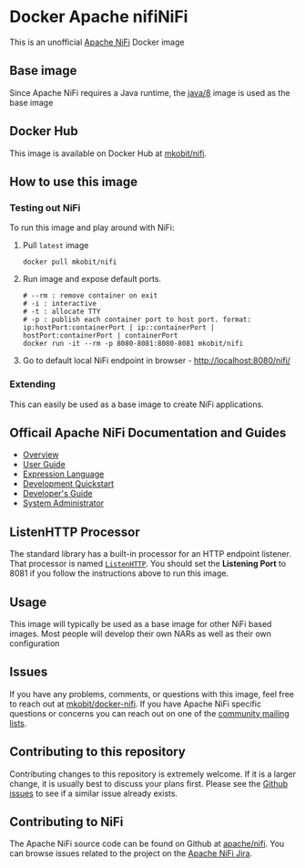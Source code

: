 # Docker Apache nifiNiFi
This is an unofficial [Apache NiFi](https://nifi.apache.org/) Docker image

## Base image
Since Apache NiFi requires a Java runtime, the [java/8](https://hub.docker.com/_/java/) image is used as the base image

## Docker Hub
This image is available on Docker Hub at [mkobit/nifi](https://hub.docker.com/r/mkobit/nifi/).

## How to use this image
### Testing out NiFi
To run this image and play around with NiFi:

1. Pull `latest` image

    ```console
    docker pull mkobit/nifi
    ```

2. Run image and expose default ports.

    ```console
    # --rm : remove container on exit
    # -i : interactive
    # -t : allocate TTY
    # -p : publish each container port to host port. format: ip:hostPort:containerPort | ip::containerPort | hostPort:containerPort | containerPort
    docker run -it --rm -p 8080-8081:8080-8081 mkobit/nifi
    ```

3. Go to default local NiFi endpoint in browser - [http://localhost:8080/nifi/](http://localhost:8080/nifi/)

### Extending
This can easily be used as a base image to create NiFi applications.

## Officail Apache NiFi Documentation and Guides

* [Overview](https://nifi.apache.org/docs.html)
* [User Guide](https://nifi.apache.org/docs/nifi-docs/html/user-guide.html)
* [Expression Language](https://nifi.apache.org/docs/nifi-docs/html/expression-language-guide.html)
* [Development Quickstart](https://nifi.apache.org/quickstart.html)
* [Developer's Guide](https://nifi.apache.org/developer-guide.html)
* [System Administrator](https://nifi.apache.org/docs/nifi-docs/html/administration-guide.html)

## ListenHTTP Processor
The standard library has a built-in processor for an HTTP endpoint listener. That processor is named [`ListenHTTP`](https://nifi.apache.org/docs/nifi-docs/components/org.apache.nifi.processors.standard.ListenHTTP/index.html). You should set the **Listening Port** to 8081 if you follow the instructions above to run this image.

## Usage
This image will typically be used as a base image for other NiFi based images. Most people will develop their own NARs as well as their own configuration

## Issues
If you have any problems, comments, or questions with this image, feel free to reach out at [mkobit/docker-nifi](https://github.com/mkobit/docker-nifi). If you have Apache NiFi specific questions or concerns you can reach out on one of the [community mailing lists](https://nifi.apache.org/mailing_lists.html).

## Contributing to this repository
Contributing changes to this repository is extremely welcome. If it is a larger change, it is usually best to discuss your plans first. Please see the [Github issues](https://github.com/mkobit/docker-nifi/issues) to see if a similar issue already exists.

## Contributing to NiFi
The Apache NiFi source code can be found on Github at [apache/nifi](https://github.com/apache/nifi). You can browse issues related to the project on the [Apache NiFi Jira](https://issues.apache.org/jira/browse/NIFI/).
